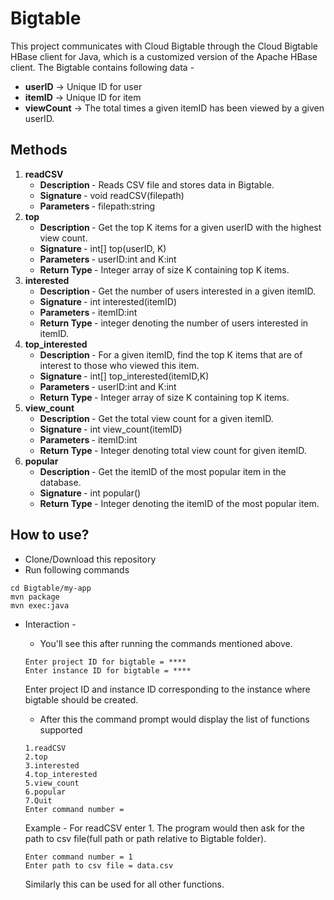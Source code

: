 # Bigtable
This project communicates with Cloud Bigtable through the Cloud Bigtable HBase client for Java, which is a customized version of the Apache HBase client. The Bigtable contains following data - 
* **userID** -> Unique ID for user
* **itemID** -> Unique ID for item 
* **viewCount** -> The total times a given itemID has been viewed by a given userID. 
## Methods
<ol>
   <li>
    <b>readCSV</b>
    <ul> 
      <li><b> Description </b> - Reads CSV file and stores data in Bigtable.</li>
      <li><b> Signature </b> - void readCSV(filepath) </li>
      <li><b> Parameters </b> - filepath:string</li>
    </ul>
  </li>
  <li>
    <b>top</b>
    <ul> 
      <li><b> Description </b> - Get the top K items for a given userID with the highest view count.</li>
      <li><b> Signature </b> - int[] top(userID, K) </li>
      <li><b> Parameters </b> - userID:int and K:int</li>
      <li><b> Return Type </b> - Integer array of size K containing top K items. </li>
    </ul>
  </li>
  <li>
    <b>interested</b>
    <ul> 
      <li><b> Description </b> - Get the number of users interested in a given itemID.  </li>
      <li><b> Signature </b> - int interested(itemID) </li>
      <li><b> Parameters </b> - itemID:int</li>
      <li><b> Return Type </b> - integer denoting the number of users interested in itemID.</li>
    </ul>
  </li>
  <li>
    <b>top_interested</b>
    <ul> 
      <li><b> Description </b> - For a given itemID, find the top K items that are of interest to those who viewed this item. </li>
      <li><b> Signature </b> - int[] top_interested(itemID,K) </li>
      <li><b> Parameters </b> - userID:int and K:int</li>
      <li><b> Return Type </b> - Integer array of size K containing top K items.</li>
    </ul>
  </li>
  <li>
    <b>view_count</b>
    <ul> 
      <li><b> Description </b> - Get the total view count for a given itemID.  </li>
      <li><b> Signature </b> - int view_count(itemID) </li>
      <li><b> Parameters </b> - itemID:int</li>
      <li><b> Return Type </b> - Integer denoting total view count for given itemID.</li>
    </ul>
  </li>
   <li>
    <b>popular</b>
    <ul> 
      <li><b> Description </b> - Get the itemID of the most popular item in the database.  </li>
      <li><b> Signature </b> - int popular() </li>
      <li><b> Return Type </b> - Integer denoting the itemID of the most popular item.</li>
    </ul>
  </li>
</ol>

## How to use?
* Clone/Download this repository
* Run following commands
``` 
cd Bigtable/my-app
mvn package
mvn exec:java
```
* Interaction -

   * You'll see this after running the commands mentioned above.
   ```
   Enter project ID for bigtable = ****
   Enter instance ID for bigtable = ****
   ```
   Enter project ID and instance ID corresponding to the instance where bigtable should be created.
   * After this the command prompt would display the list of functions supported
   ```
   1.readCSV
   2.top
   3.interested
   4.top_interested
   5.view_count
   6.popular
   7.Quit
   Enter command number = 
   ```
   Example - For readCSV enter 1. The program would then ask for the path to csv file(full path or path relative to Bigtable folder).
   ```
   Enter command number = 1
   Enter path to csv file = data.csv
   ```
   Similarly this can be used for all other functions.

